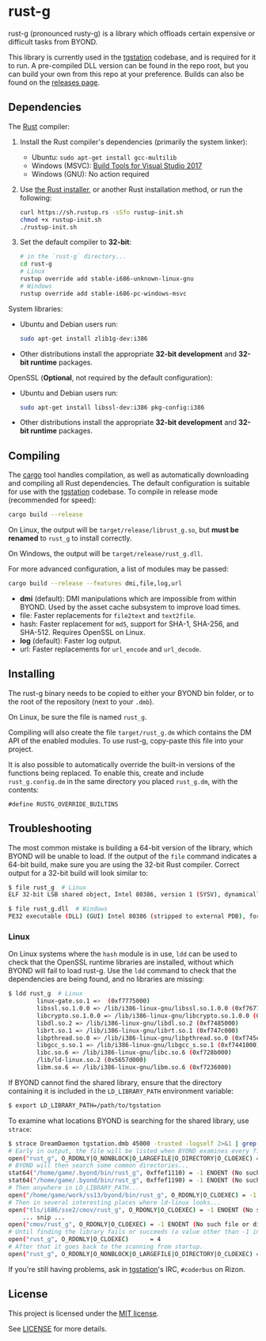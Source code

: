 # rust-g

rust-g (pronounced rusty-g) is a library which offloads certain expensive or difficult
tasks from BYOND.

This library is currently used in the [tgstation] codebase, and is required for it to run.
A pre-compiled DLL version can be found in the repo root, but you can build your own from
this repo at your preference. Builds can also be found on the [releases page].

[releases page]: https://github.com/tgstation/rust-g/releases

## Dependencies

The [Rust] compiler:

1. Install the Rust compiler's dependencies (primarily the system linker):

   * Ubuntu: `sudo apt-get install gcc-multilib`
   * Windows (MSVC): [Build Tools for Visual Studio 2017][msvc]
   * Windows (GNU): No action required

1. Use [the Rust installer](https://rustup.rs/), or another Rust installation method,
   or run the following:

    ```sh
    curl https://sh.rustup.rs -sSfo rustup-init.sh
    chmod +x rustup-init.sh
    ./rustup-init.sh
    ```

1. Set the default compiler to **32-bit**:

    ```sh
    # in the `rust-g` directory...
    cd rust-g
    # Linux
    rustup override add stable-i686-unknown-linux-gnu
    # Windows
    rustup override add stable-i686-pc-windows-msvc
    ```

System libraries:

* Ubuntu and Debian users run:

    ```sh
    sudo apt-get install zlib1g-dev:i386
    ```

* Other distributions install the appropriate **32-bit development** and **32-bit runtime** packages.

OpenSSL (**Optional**, not required by the default configuration):

* Ubuntu and Debian users run:

    ```sh
    sudo apt-get install libssl-dev:i386 pkg-config:i386
    ```

* Other distributions install the appropriate **32-bit development** and **32-bit runtime** packages.

## Compiling

The [cargo] tool handles compilation, as well as automatically downloading and
compiling all Rust dependencies. The default configuration is suitable for
use with the [tgstation] codebase. To compile in release mode (recommended for
speed):

```sh
cargo build --release
```

On Linux, the output will be `target/release/librust_g.so`, but **must be renamed**
to `rust_g` to install correctly.

On Windows, the output will be `target/release/rust_g.dll`.

For more advanced configuration, a list of modules may be passed:

```sh
cargo build --release --features dmi,file,log,url
```

* **dmi** (default): DMI manipulations which are impossible from within BYOND.
  Used by the asset cache subsystem to improve load times.
* file: Faster replacements for `file2text` and `text2file`.
* hash: Faster replacement for `md5`, support for SHA-1, SHA-256, and SHA-512. Requires OpenSSL on Linux.
* **log** (default): Faster log output.
* url: Faster replacements for `url_encode` and `url_decode`.

## Installing

The rust-g binary needs to be copied to either your BYOND bin folder, or to the
root of the repository (next to your `.dmb`).

On Linux, be sure the file is named `rust_g`.

Compiling will also create the file `target/rust_g.dm` which contains the DM API
of the enabled modules. To use rust-g, copy-paste this file into your project.

It is also possible to automatically override the built-in versions of the
functions being replaced. To enable this, create and include `rust_g.config.dm`
in the same directory you placed `rust_g.dm`, with the contents:

```dm
#define RUSTG_OVERRIDE_BUILTINS
```

## Troubleshooting

The most common mistake is building a 64-bit version of the library, which BYOND
will be unable to load. If the output of the `file` command indicates a 64-bit
build, make sure you are using the 32-bit Rust compiler. Correct output for a
32-bit build will look similar to:

```sh
$ file rust_g  # Linux
ELF 32-bit LSB shared object, Intel 80386, version 1 (SYSV), dynamically linked, BuildID[sha1]=..., with debug_info, not stripped

$ file rust_g.dll  # Windows
PE32 executable (DLL) (GUI) Intel 80386 (stripped to external PDB), for MS Windows
```

### Linux

On Linux systems where the `hash` module is in use, `ldd` can be used to check
that the OpenSSL runtime libraries are installed, without which BYOND will fail
to load rust-g. Use the `ldd` command to check that the dependencies are being
found, and no libraries are missing:

```sh
$ ldd rust_g  # Linux
        linux-gate.so.1 =>  (0xf7775000)
        libssl.so.1.0.0 => /lib/i386-linux-gnu/libssl.so.1.0.0 (0xf7677000)
        libcrypto.so.1.0.0 => /lib/i386-linux-gnu/libcrypto.so.1.0.0 (0xf748a000)
        libdl.so.2 => /lib/i386-linux-gnu/libdl.so.2 (0xf7485000)
        librt.so.1 => /lib/i386-linux-gnu/librt.so.1 (0xf747c000)
        libpthread.so.0 => /lib/i386-linux-gnu/libpthread.so.0 (0xf745e000)
        libgcc_s.so.1 => /lib/i386-linux-gnu/libgcc_s.so.1 (0xf7441000)
        libc.so.6 => /lib/i386-linux-gnu/libc.so.6 (0xf728b000)
        /lib/ld-linux.so.2 (0x5657d000)
        libm.so.6 => /lib/i386-linux-gnu/libm.so.6 (0xf7236000)
```

If BYOND cannot find the shared library, ensure that the directory containing
it is included in the `LD_LIBRARY_PATH` environment variable:

```sh
$ export LD_LIBRARY_PATH=/path/to/tgstation
```

To examine what locations BYOND is searching for the shared library, use
`strace`:

```sh
$ strace DreamDaemon tgstation.dmb 45000 -trusted -logself 2>&1 | grep 'rust_g'
# Early in output, the file will be listed when BYOND examines every file it can see:
open("rust_g", O_RDONLY|O_NONBLOCK|O_LARGEFILE|O_DIRECTORY|O_CLOEXEC) = -1 ENOTDIR (Not a directory)
# BYOND will then search some common directories...
stat64("/home/game/.byond/bin/rust_g", 0xffef1110) = -1 ENOENT (No such file or directory)
stat64("/home/game/.byond/bin/rust_g", 0xffef1190) = -1 ENOENT (No such file or directory)
# Then anywhere in LD_LIBRARY_PATH...
open("/home/game/work/ss13/byond/bin/rust_g", O_RDONLY|O_CLOEXEC) = -1 ENOENT (No such file or directory)
# Then in several interesting places where ld-linux looks...
open("tls/i686/sse2/cmov/rust_g", O_RDONLY|O_CLOEXEC) = -1 ENOENT (No such file or directory)
    ... snip ...
open("cmov/rust_g", O_RDONLY|O_CLOEXEC) = -1 ENOENT (No such file or directory)
# Until finding the library fails or succeeds (a value other than -1 indicates success):
open("rust_g", O_RDONLY|O_CLOEXEC)      = 4
# After that it goes back to the scanning from startup.
open("rust_g", O_RDONLY|O_NONBLOCK|O_LARGEFILE|O_DIRECTORY|O_CLOEXEC) = -1 ENOTDIR (Not a directory)
```

If you're still having problems, ask in [tgstation]'s IRC, `#coderbus` on Rizon.

[tgstation]: https://github.com/tgstation/tgstation
[Rust]: https://rust-lang.org
[cargo]: https://doc.rust-lang.org/cargo/
[rustup]: https://rustup.rs/
[msvc]: https://visualstudio.microsoft.com/thank-you-downloading-visual-studio/?sku=BuildTools&rel=15

## License

This project is licensed under the [MIT license](https://en.wikipedia.org/wiki/MIT_License).

See [LICENSE](./LICENSE) for more details.
